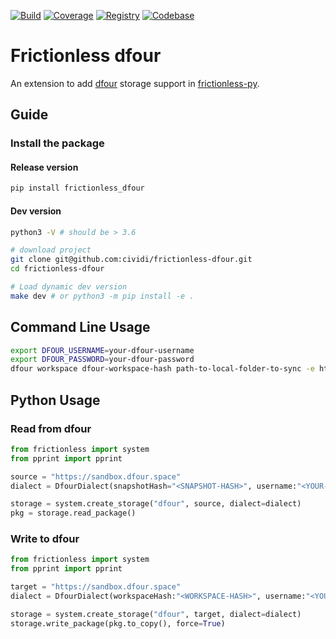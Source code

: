 [![Build](https://img.shields.io/github/workflow/status/cividi/frictionless-dfour/main/main)](https://github.com/cividi/frictionless-dfour/actions)
[![Coverage](https://img.shields.io/codecov/c/github/cividi/frictionless-dfour/main)](https://codecov.io/gh/cividi/frictionless-dfour)
[![Registry](https://img.shields.io/pypi/v/frictionless_dfour.svg)](https://pypi.python.org/pypi/frictionless_dfour)
[![Codebase](https://img.shields.io/badge/github-main-brightgreen)](https://github.com/cividi/frictionless-dfour)

# Frictionless dfour

An extension to add [dfour](https://github.com/cividi/spatial-data-package-platform) storage support in [frictionless-py](https://framework.frictionlessdata.io).

## Guide

### Install the package

#### Release version

```sh
pip install frictionless_dfour
```

#### Dev version

```sh
python3 -V # should be > 3.6

# download project
git clone git@github.com:cividi/frictionless-dfour.git
cd frictionless-dfour

# Load dynamic dev version
make dev # or python3 -m pip install -e .
```

## Command Line Usage

```sh
export DFOUR_USERNAME=your-dfour-username
export DFOUR_PASSWORD=your-dfour-password
dfour workspace dfour-workspace-hash path-to-local-folder-to-sync -e https://sandbox.dfour.space
```

## Python Usage

### Read from dfour

```python
from frictionless import system
from pprint import pprint

source = "https://sandbox.dfour.space"
dialect = DfourDialect(snapshotHash="<SNAPSHOT-HASH>", username:"<YOUR-USER>", password: "<YOUR-PASSWORD>")

storage = system.create_storage("dfour", source, dialect=dialect)
pkg = storage.read_package()
```

### Write to dfour

```python
from frictionless import system
from pprint import pprint

target = "https://sandbox.dfour.space"
dialect = DfourDialect(workspaceHash:"<WORKSPACE-HASH>", username:"<YOUR-USER>", password: "<YOUR-PASSWORD>")

storage = system.create_storage("dfour", target, dialect=dialect)
storage.write_package(pkg.to_copy(), force=True)
```
